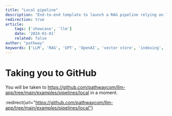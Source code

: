 ```yaml
---
title: "Local pipeline"
description: "End-to-end template to launch a RAG pipeline relying on local computations and models."
redirection: true
article:
    tags: ['showcase', 'llm']
    date: '2024-01-01'
    related: false
author: "pathway"
keywords: ['LLM', 'RAG', 'GPT', 'OpenAI', 'vector store', 'indexing', 'HuggingFace', 'sentence transformers', 'local']
---
```


# Taking you to GitHub

You will be taken to https://github.com/pathwaycom/llm-app/tree/main/examples/pipelines/local in a moment.

:redirect{url="https://github.com/pathwaycom/llm-app/tree/main/examples/pipelines/local"}
